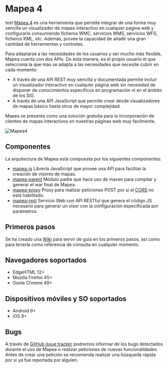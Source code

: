 # Mapea 4
test
[Mapea 4](http://mapea4-sigc.juntadeandalucia.es/) es una herramienta que permite integrar de una forma muy sencilla un visualizador de mapas interactivo en cualquier página web y configurarlo consumiendo ficheros WMC, servicios WMS, servicios WFS, ficheros KML, etc. Además, provee la capacidad de añadir una gran cantidad de herramientas y controles.

Para adaptarse a las necesidades de los usuarios y ser mucho más flexible, Mapea cuenta con dos APIs. De esta manera, es el propio usuario el que selecciona la que más se adapta a las necesidades que necesite cubrir en cada momento:

 - A través de una API REST muy sencilla y documentada permite incluir un visualizador interactivo en cualquier página web sin necesidad de disponer de conocimientos específicos en programación ni en el ámbito de los SIG.
 - A través de una API JavaScript que permite crear desde visualizadores de mapas básico hasta otros de mayor complejidad.

Mapea se presenta como una solución gratuita para la incorporación de clientes de mapas interactivos en nuestras páginas web muy facilmente.

![Mapea4](https://gifyu.com/images/GiecT8hmzl-compressor.gif)

## Componentes

La arquitectura de Mapea está compuesta por los siguientes componentes:

- [mapea-js](/mapea-js) Librería JavaScript que provee una API para facilitar la creación de visores de mapas.
- [mapea-parent](/mapea-parent) Módulo padre que hace uso de maven para compilar y generar el war final de Mapea.
- [mapea-proxy](/mapea-proxy) Proxy para realizar peticiones POST por si el [CORS](https://developer.mozilla.org/en-US/docs/Web/HTTP/Access_control_CORS) no está habilitado.
- [mapea-rest](/mapea-rest) Servicio Web con API RESTful que genera el código JS necesario para generar un visor con la configuración especificada por parámetros.

## Primeros pasos

Se ha creado una [Wiki](https://github.com/sigcorporativo-ja/Mapea4/wiki/Primeros-pasos) para servir de guía en los primeros pasos, así como para tenerla como referencia de consulta en cualquier momento.

## Navegadores soportados

- EdgeHTML 12+
- Mozilla Firefox 45+
- Goole Chrome 49+

## Dispositivos móviles y SO soportados

- Android 6+
- iOS 9+

## Bugs

A través de [GitHub issue tracker](https://github.com/sigcorporativo-ja/Mapea4/issues) podremos informar de los bugs detectados durante el uso de Mapea o realizar peticiones de nuevas funcionalidades. Antes de crear una petición se recomienda realizar una búsqueda rápida por si ya fue reportada por alguien.
